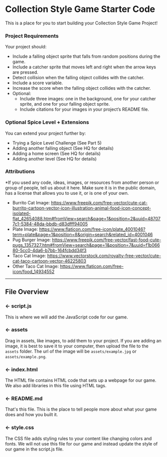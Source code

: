 # Collection Style Game Starter Code
This is a place for you to start building your Collection Style Game Project!

### Project Requirements
Your project should:
- Include a falling object sprite that falls from random positions during the game. 
- Include a catcher sprite that moves left and right when the arrow keys are pressed. 
- Detect collision when the falling object collides with the catcher.
- Include a score variable.
- Increase the score when the falling object collides with the catcher.
- Optional:
  - Include three images: one in the background, one for your catcher sprite, and one for your falling object sprite.
  - Include citations for your images in your project’s README file. 

### Optional Spice Level + Extensions
You can extend your project further by:
- Trying a Spice Level Challenge (See Part 5)
- Adding another falling object (See HQ for details)
- Adding a home screen (See HQ for details)
- Adding another level (See HQ for details)

###  Attributions
*If you used any code, ideas, images, or resources from another person or group of people, tell us about it here. Make sure it is in the public domain, has a license that allows you to use it, or is one of your own.
- Burrito Cat Image:
https://www.freepik.com/free-vector/cute-cat-burrito-cartoon-vector-icon-illustration-animal-food-icon-concept-isolated-flat_42654088.htm#fromView=search&page=1&position=2&uuid=487077c1-5384-48da-bbdb-d83dfff94005
- Plate Image:
https://www.flaticon.com/free-icon/plate_4001046?term=plate&page=1&position=8&origin=search&related_id=4001046
- Pug Burger Image:
https://www.freepik.com/free-vector/fast-food-cute-pugs_1357327.htm#fromView=search&page=1&position=7&uuid=f1b06680-5cc0-4da6-b7bb-164fcbdd34f3
- Taco Cat Image:
https://www.vectorstock.com/royalty-free-vector/cute-cat-taco-cartoon-vector-46225803
- Other Taco Cat Image:
https://www.flaticon.com/free-icon/food_14934552

---

## File Overview

### ← script.js

This is where we will add the JavaScript code for our game.

### ← assets

Drag in assets, like images, to add them to your project. If you are adding an image, it is best to save it to your computer, then upload the file to the `assets` folder. The url of the image will be `assets/example.jpg` or `assets/example.png`.

### ← index.html

The HTML file contains HTML code that sets up a webpage for our game. We also add libraries in this file using HTML tags.

### ← README.md

That's this file. This is the place to tell people more about what your game does and how you built it. 

### ← style.css

The CSS file adds styling rules to your content like changing colors and fonts. We will not use this file for our game and instead update the style of our game in the script.js file.  

